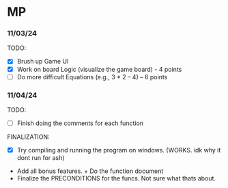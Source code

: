 # MP 

### 11/03/24
TODO:
- [x] Brush up Game UI
- [x] Work on board Logic (visualize the game board) - 4 points
- [ ] Do more difficult Equations (e.g., 3 * 2 – 4) – 6 points

### 11/04/24
TODO: 
- [ ] Finish doing the comments for each function

FINALIZATION:
- [x] Try compiling and running the program on windows. (WORKS. idk why it dont run for ash)
- Add all bonus features. + Do the function document
- Finalize the PRECONDITIONS for the funcs. Not sure what thats about.
